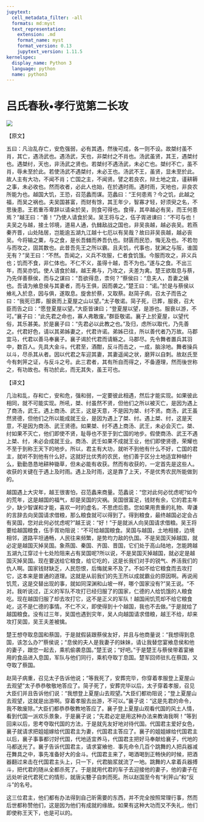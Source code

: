 ```yaml
---
jupytext:
  cell_metadata_filter: -all
  formats: md:myst
  text_representation:
    extension: .md
    format_name: myst
    format_version: 0.13
    jupytext_version: 1.11.5
kernelspec:
  display_name: Python 3
  language: python
  name: python3
---
```

# 吕氏春秋&#8226;孝行览第二长攻

![](image/cover.jpg)

【原文】

五曰：凡治乱存亡，安危强弱，必有其遇，然後可成，各一则不设。故桀纣虽不肖，其亡，遇汤武也。遇汤武，天也，非桀纣之不肖也。汤武虽贤，其王，遇桀纣也。遇桀纣，天也，非汤武之贤也。若桀纣不遇汤武，未必亡也。桀纣不亡，虽不肖，辱未至於此。若使汤武不遇桀纣，未必王也。汤武不王，虽贤，显未至於此。故人主有大功，不闻不肖；亡国之主，不闻贤。譬之若良农，辩土地之宜，谨耕耨之事，未必收也。然而收者，必此人也始，在於遇时雨。遇时雨，天地也，非良农所能为也。越国大饥，王恐，召范蠡而谋。范蠡曰：“王何患焉？今之饥，此越之福，而吴之祸也。夫吴国甚富，而财有馀，其王年少，智寡才轻，好须臾之名，不思後患。王若重币卑辞以请籴於吴，则食可得也。食得，其卒越必有吴，而王何患焉？”越王曰：“善！”乃使人请食於吴。吴王将与之，伍子胥进谏曰：“不可与也！夫吴之与越，接土邻境，道易人通，仇雠敌战之国也，非吴丧越，越必丧吴。若燕秦齐晋，山处陆居，岂能逾五湖九江越十七厄以有吴哉？故曰非吴丧越，越必丧吴。今将输之粟，与之食，是长吾雠而养吾仇也。财匮而民恐，悔无及也。不若勿与而攻之，固其数也。此昔吾先王之所以霸。且夫饥，代事也，犹渊之与阪，谁国无有？”吴王曰：“不然。吾闻之，义兵不攻服，仁者食饥饿。今服而攻之，非义兵也；饥而不食，非仁体也。不仁不义，虽得十越，吾不为也。”遂与之食。不出三年，而吴亦饥。使人请食於越，越王弗与，乃攻之，夫差为禽。楚王欲取息与蔡，乃先佯善蔡侯，而与之谋曰：“吾欲得息，柰何？”蔡侯曰：“息夫人，吾妻之姨也。吾请为飨息侯与其妻者，而与王俱，因而袭之。”楚王曰：“诺。”於是与蔡侯以飨礼入於息，因与俱，遂取息。旋舍於蔡，又取蔡。赵简子病，召太子而告之曰：“我死已葬，服衰而上夏屋之山以望。”太子敬诺。简子死，已葬，服衰，召大臣而告之曰：“愿登夏屋以望。”大臣皆谏曰；“登夏屋以望，是游也。服衰以游，不可。”襄子曰：“此先君之命也，寡人弗敢废。”群臣敬诺。襄子上於夏屋，以望代俗，其乐甚美。於是襄子曰：“先君必以此教之也。”及归，虑所以取代，乃先善之。代君好色，请以其弟姊妻之，代君许诺。弟姊已往，所以善代者乃万故。马郡宜马，代君以善马奉襄子。襄子谒於代君而请觞之。马郡尽。先令舞者置兵其羽中，数百人。先具大金斗。代君至，酒酣，反斗而击之，一成，脑涂地。舞者操兵以斗，尽杀其从者。因以代君之车迎其妻，其妻遥闻之状，磨笄以自刺。故赵氏至今有刺笄之证，与反斗之号。此三君者，其有所自而得之，不备遵理，然而後世称之，有功故也。有功於此，而无其失，虽王可也。

【译文】

几治和乱，存和亡，安和危，强和弱，一定要彼此相遇，然后才能实现。如果彼此相同，就不可能实现。所吼，桀、纣虽然不贤，但他们之所以被灭亡，是因为遇上了商汤，武王。遇上商汤、武王，这是天意，不是因为桀、纣不贤。商汤，武王虽然贤德，但他们之所以能成就王业，是因为遇上了桀、纣。遇上桀、纣，这是天意，不是因为商汤、武王贤德。如果桀、纣不遇上商汤、武王，未必会灭亡。桀、纣如果不灭亡，他们即使不贤，耻辱也不至于到亡国的地步。假使商汤、武王不遇上桀、纣，未必会成就王业。商汤、武壬如果不成就王业，他们即使贤德，荣耀也不至于到称王天下的地步。所以，君主有大功，就听不到他有什么不好，亡国的君主，就听不到他有什么好。这就好比优秀的农民，他们善于区分土地适宜种植什么，勤勤恳恳地耕种锄草，但未必能有收获。然而有收获的，一定首先是这些人。收获的关键在于遇上及时雨。遇上及时雨，这是靠了上天，不是优秀农民所能做到的。

越国遇上大灾年，越王很害怕，召范蠡来商量。范蠡说：“您对此何必忧虑呢?如今的荒年，这是越国的福气，却是吴国的灾祸。吴国很富足，钱财有余，它的君主年少，缺少智谋和才能，喜欢一时的虚名，不思虑后患。您如果用贵重的礼物、卑谦的言辞去向吴国请求借粮，那么粮食就可以得到了。得到粮食，最终越国必定会占有吴国，您对此何必忧虑呢?”越王说：“好！”于是就派人向吴国请求借粮。吴王将要给越国粮食，伍手胥劝阻说：“不可给越国粮食。吴国与越国，土地相接，边境相邻，道路平坦通畅，人民往来频繁，是势均力敌的仇国。不是吴国灭掉越国，就必定是越国灭掉吴国。象燕国、秦国、齐国、晋国，它们处于高山陆地，怎能跨越五湖九江穿过十七处险阻来占有吴国呢?所以说，不是吴国灭掉越国，就必定是越国灭掉吴国。现在要送给它粮食，给它吃的，这是长我们对手的锐气、养活我们的仇人啊。国家钱财缺乏，人民怨恨，后悔就来不及了。不如不给它粮食而去攻打它，这本来是普通的道理。这就是从前我们的先王所以成就霸业的原因啊。再说闹饥荒，这是交替出现的事，就如同深渊和山坡一样，哪个国家没有?”吴王说。“不对。我听说过，正义的军队不攻打已经归服了的国家，仁德的人给饥饿的人粮食吃。现在越国归服了却去攻打它，这不是正义的军队！越国闹饥荒却不给它粮食屹，这不是仁德的事情。不仁不义，即使得到十个越国，我也不去做。”于是就给了越国粮食。没有过三年，吴国也遇到灾年，吴人向越国请求借粮，越王不给，却来攻打吴国，吴王夫差被擒。

楚王想夺取息国和蔡国，于是就假装跟蔡侯友好，并且与他商量说：“我想得到息国，该怎么办?”蔡侯说；“息侯的夫人是我妻子的妹妹，请让我替您宴飨息侯和他的妻子，跟您一起去，乘机偷袭息国。”楚王说；“好吧。”于是楚王与蔡侯带着宴飨用的食品进入息国，军队与他们同行，乘机夺取丁息国。楚军回师驻扎在蔡国，又夺取了蔡国。

赵简子病重，召见太子告诉他说；“等我死了，安葬完毕，你穿着孝服登上夏屋山去观望”太子恭恭敬敬地答应了。简子死了，安葬完毕以后，太子穿着孝服，召见大臣们并且告诉他们说：“我想登上夏屋山去观望。”大臣们都劝阻说；“登上夏屋山去观望，这就是出游啊。穿着孝服去出游，不可以。”襄子说：“这是先君的命令，我不敢废除。”大臣们都恭恭敬教地答应了。襄子登上夏屋山观看代国的风土人情，看到代国一派欢乐景象，于是襄子说；“先君必定是用这种办法来教诲我啊！”等到回来以后，思考夺取代国的方法，于是就先友好地对待代国。代国君主爱好女色，襄子就请求把姐姐嫁给代国君主为妻，代国君主答应了。襄子的姐姐嫁给代国君主以后，襄子事事都讨好代国，代地适宜养马，代国君主把好马奉献给襄子，代地的马都送光了。襄子告诉代国君主，请求宴飨他．事先命令几百个跳舞的人把兵器减茌舞具之中，事先准备好大的金斗。代国君主来了，喝酒喝到正畅快的时候，把酒器翻过来击在代国君主头上，只一下，代君脑浆就流了一地。跳舞的人拿着兵器搏斗，把代君的随从全都杀死了。于是就用代君的车子去迎接他的妻子，他的妻子在远处听说代君死亡的情形，就唐尖簪子自刺而死。所以赵国至今有“利笄山”和“反斗”的名号。

这三位君主，他们都有办法得到自己昕需要的东西，并不完全按照常理行事，然而后世都称赞他们，这是因为他们有成就的缘故。如果有这种大功而又不失礼，他们即使称王天下，也是可以的。



